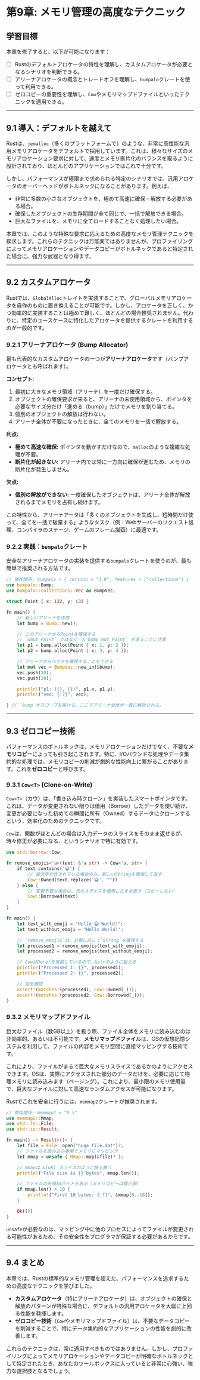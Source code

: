 # 第9章: メモリ管理の高度なテクニック

## 学習目標
本章を修了すると、以下が可能になります：
- [ ] Rustのデフォルトアロケータの特性を理解し、カスタムアロケータが必要となるシナリオを判断できる。
- [ ] アリーナアロケータの概念とトレードオフを理解し、`bumpalo`クレートを使って利用できる。
- [ ] ゼロコピーの重要性を理解し、`Cow`やメモリマップドファイルといったテクニックを適用できる。

---

## 9.1 導入：デフォルトを越えて

Rustは、`jemalloc`（多くのプラットフォームで）のような、非常に高性能な汎用メモリアロケータをデフォルトで採用しています。これは、様々なサイズのメモリアロケーション要求に対して、速度とメモリ断片化のバランスを取るように設計されており、ほとんどのアプリケーションではこれで十分です。

しかし、パフォーマンスが極限まで求められる特定のシナリオでは、汎用アロケータのオーバーヘッドがボトルネックになることがあります。例えば、

-   非常に多数の小さなオブジェクトを、極めて高速に確保・解放する必要がある場合。
-   確保したオブジェクトの生存期間が全て同じで、一括で解放できる場合。
-   巨大なファイルを、メモリに全てロードすることなく処理したい場合。

本章では、このような特殊な要求に応えるための高度なメモリ管理テクニックを探求します。これらのテクニックは万能薬ではありませんが、プロファイリングによってメモリアロケーションやデータコピーがボトルネックであると特定された場合に、強力な武器となり得ます。

---

## 9.2 カスタムアロケータ

Rustでは、`GlobalAlloc`トレイトを実装することで、グローバルメモリアロケータを自作のものに置き換えることが可能です。しかし、アロケータを正しく、かつ効率的に実装することは極めて難しく、ほとんどの場合推奨されません。代わりに、特定のユースケースに特化したアロケータを提供するクレートを利用するのが一般的です。

### 9.2.1 アリーナアロケータ (Bump Allocator)

最も代表的なカスタムアロケータの一つが**アリーナアロケータ**です（バンプアロケータとも呼ばれます）。

**コンセプト:**
1.  最初に大きなメモリ領域（アリーナ）を一度だけ確保する。
2.  オブジェクトの確保要求が来ると、アリーナの未使用領域から、ポインタを必要なサイズ分だけ「進める（bump）」だけでメモリを割り当てる。
3.  個別のオブジェクトの解放は行わない。
4.  アリーナ全体が不要になったときに、全てのメモリを一括で解放する。

**利点:**
-   **極めて高速な確保:** ポインタを動かすだけなので、`malloc`のような複雑な処理が不要。
-   **断片化が起きない:** アリーナ内では常に一方向に確保が進むため、メモリの断片化が発生しません。

**欠点:**
-   **個別の解放ができない:** 一度確保したオブジェクトは、アリーナ全体が解放されるまでメモリを占有し続けます。

この特性から、アリーナアータは「多くのオブジェクトを生成し、短時間だけ使って、全てを一括で破棄する」ようなタスク（例：Webサーバーのリクエスト処理、コンパイラのステージ、ゲームのフレーム描画）に最適です。

### 9.2.2 実践：`bumpalo`クレート

安全なアリーナアロケータの実装を提供する`bumpalo`クレートを使うのが、最も簡単で推奨される方法です。

```rust
// 依存関係: bumpalo = { version = "3.9", features = ["collections"] }
use bumpalo::Bump;
use bumpalo::collections::Vec as BumpVec;

struct Point { x: i32, y: i32 }

fn main() {
    // 新しいアリーナを作成
    let bump = Bump::new();

    // このアリーナからPointを確保する
    // `&mut Point` ではなく `&'bump mut Point` が返ることに注意
    let p1 = bump.alloc(Point { x: 1, y: 2 });
    let p2 = bump.alloc(Point { x: 3, y: 4 });

    // アリーナからベクタを確保することもできる
    let mut vec = BumpVec::new_in(&bump);
    vec.push(10);
    vec.push(20);

    println!("p1: ({}, {})", p1.x, p1.y);
    println!("vec: {:?}", vec);

} // `bump`がスコープを抜ける。ここでアリーナ全体が一度に解放される。
```

---

## 9.3 ゼロコピー技術

パフォーマンスのボトルネックは、メモリアロケーションだけでなく、不要な**メモリコピー**によっても引き起こされます。特に、I/Oバウンドな処理やデータ集約的な処理では、メモリコピーの削減が劇的な性能向上に繋がることがあります。これを**ゼロコピー**と呼びます。

### 9.3.1 `Cow<T>` (Clone-on-Write)

`Cow<T>`（カウ）は、「書き込み時クローン」を実装したスマートポインタです。これは、データが変更されない限りは借用（Borrow）したデータを使い続け、変更が必要になった初めての瞬間に所有（Owned）するデータにクローンするという、効率化のためのテクニックです。

`Cow`は、関数がほとんどの場合は入力データのスライスをそのまま返せるが、時々修正が必要になる、というシナリオで特に有効です。

```rust
use std::borrow::Cow;

fn remove_emojis<'a>(text: &'a str) -> Cow<'a, str> {
    if text.contains('😀') {
        // 絵文字が含まれている場合のみ、新しいStringを確保して返す
        Cow::Owned(text.replace('😀', ""))
    } else {
        // 変更不要な場合は、元のスライスを借用したまま返す（コピーしない）
        Cow::Borrowed(text)
    }
}

fn main() {
    let text_with_emoji = "Hello 😀 World!";
    let text_without_emoji = "Hello World!";

    // `remove_emojis`は、必要に応じて`String`を確保する
    let processed1 = remove_emojis(text_with_emoji);
    let processed2 = remove_emojis(text_without_emoji);

    // CowはDerefを実装しているので、&strのように扱える
    println!("Processed 1: {}", processed1);
    println!("Processed 2: {}", processed2);

    // 型を確認
    assert!(matches!(processed1, Cow::Owned(_)));
    assert!(matches!(processed2, Cow::Borrowed(_)));
}
```

### 9.3.2 メモリマップドファイル

巨大なファイル（数GB以上）を扱う際、ファイル全体をメモリに読み込むのは非効率的、あるいは不可能です。**メモリマップドファイル**は、OSの仮想記憶システムを利用して、ファイルの内容をメモリ空間に直接マッピングする技術です。

これにより、ファイルがまるで巨大なメモリスライスであるかのようにアクセスできます。OSは、実際にアクセスされた部分のデータだけを、必要に応じて物理メモリに読み込みます（ページング）。これにより、最小限のメモリ使用量で、巨大なファイルに対して高速なランダムアクセスが可能になります。

Rustでこれを安全に行うには、`memmap2`クレートが推奨されます。

```rust
// 依存関係: memmap2 = "0.5"
use memmap2::Mmap;
use std::fs::File;
use std::io::Result;

fn main() -> Result<()> {
    let file = File::open("huge_file.dat")?;
    // ファイルを読み込み専用でメモリにマッピング
    let mmap = unsafe { Mmap::map(&file)? };

    // mmapは &[u8] スライスのように振る舞う
    println!("File size is {} bytes", mmap.len());

    // ファイルの先頭10バイトを表示（メモリコピーは最小限）
    if mmap.len() > 10 {
        println!("First 10 bytes: {:?}", &mmap[0..10]);
    }

    Ok(())
}
```
`unsafe`が必要なのは、マッピング中に他のプロセスによってファイルが変更される可能性があるため、その安全性をプログラマが保証する必要があるからです。

---

## 9.4 まとめ

本章では、Rustの標準的なメモリ管理を超えた、パフォーマンスを追求するための高度なテクニックを学びました。

-   **カスタムアロケータ**（特にアリーナアロケータ）は、オブジェクトの確保と解放のパターンが特殊な場合に、デフォルトの汎用アロケータを大幅に上回る性能を発揮します。
-   **ゼロコピー技術**（`Cow`やメモリマップドファイル）は、不要なデータコピーを削減することで、特にデータ集約的なアプリケーションの性能を劇的に改善します。

これらのテクニックは、常に適用すべきものではありません。しかし、プロファイリングによってメモリアロケーションやデータコピーが明確なボトルネックとして特定されたとき、あなたのツールボックスに入っていると非常に心強い、強力な選択肢となるでしょう。
